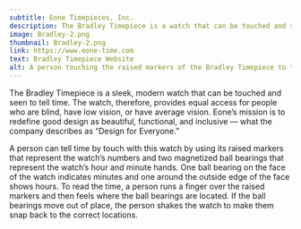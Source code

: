 ```yaml
---
subtitle: Eone Timepieces, Inc.
description: The Bradley Timepiece is a watch that can be touched and seen to tell time, providing equal access for people with all types of vision.
image: Bradley-2.png
thumbnail: Bradley-2.png
link: https://www.eone-time.com
text: Bradley Timepiece Website
alt: A person touching the raised markers of the Bradley Timepiece to tell time.
---
```

The Bradley Timepiece is a sleek, modern watch that can be touched and seen to tell time. The watch, therefore, provides equal access for people who are blind, have low vision, or have average vision. Eone’s mission is to redefine good design as beautiful, functional, and inclusive — what the company describes as “Design for Everyone.” 

A person can tell time by touch with this watch by using its raised markers that represent the watch’s numbers and two magnetized ball bearings that represent the watch’s hour and minute hands.  One ball bearing on the face of the watch indicates minutes and one around the outside edge of the face shows hours. To read the time, a person runs a finger over the raised markers and then feels where the ball bearings are located. If the ball bearings move out of place, the person shakes the watch to make them snap back to the correct locations.
